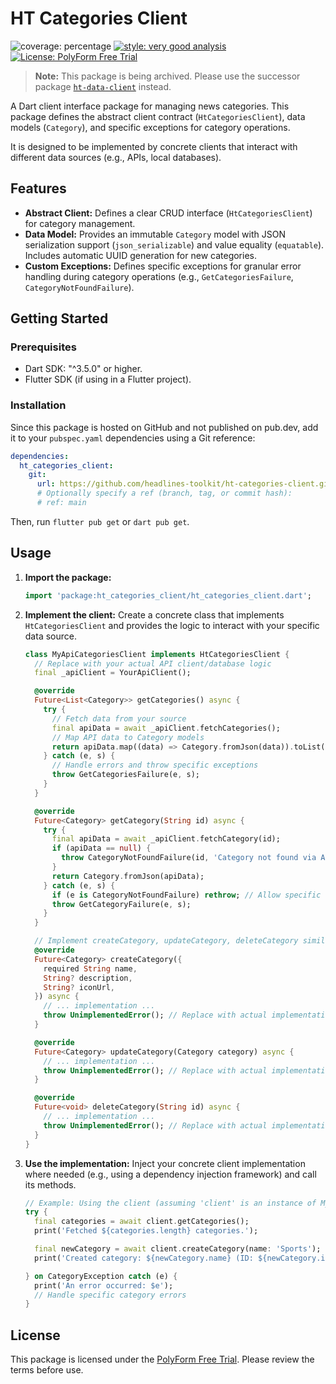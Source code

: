# HT Categories Client

![coverage: percentage](https://img.shields.io/badge/coverage-94-green)
[![style: very good analysis](https://img.shields.io/badge/style-very_good_analysis-B22C89.svg)](https://pub.dev/packages/very_good_analysis) 
[![License: PolyForm Free Trial](https://img.shields.io/badge/License-PolyForm%20Free%20Trial-blue)](https://polyformproject.org/licenses/free-trial/1.0.0)

> **Note:** This package is being archived. Please use the successor package [`ht-data-client`](https://github.com/headlines-toolkit/ht-data-client) instead.

A Dart client interface package for managing news categories. This package defines the abstract client contract (`HtCategoriesClient`), data models (`Category`), and specific exceptions for category operations.

It is designed to be implemented by concrete clients that interact with different data sources (e.g., APIs, local databases).

## Features

*   **Abstract Client:** Defines a clear CRUD interface (`HtCategoriesClient`) for category management.
*   **Data Model:** Provides an immutable `Category` model with JSON serialization support (`json_serializable`) and value equality (`equatable`). Includes automatic UUID generation for new categories.
*   **Custom Exceptions:** Defines specific exceptions for granular error handling during category operations (e.g., `GetCategoriesFailure`, `CategoryNotFoundFailure`).

## Getting Started

### Prerequisites

*   Dart SDK: "^3.5.0" or higher.
*   Flutter SDK (if using in a Flutter project).

### Installation

Since this package is hosted on GitHub and not published on pub.dev, add it to your `pubspec.yaml` dependencies using a Git reference:

```yaml
dependencies:
  ht_categories_client:
    git:
      url: https://github.com/headlines-toolkit/ht-categories-client.git
      # Optionally specify a ref (branch, tag, or commit hash):
      # ref: main
```

Then, run `flutter pub get` or `dart pub get`.

## Usage

1.  **Import the package:**

    ```dart
    import 'package:ht_categories_client/ht_categories_client.dart';
    ```

2.  **Implement the client:** Create a concrete class that implements `HtCategoriesClient` and provides the logic to interact with your specific data source.

    ```dart
    class MyApiCategoriesClient implements HtCategoriesClient {
      // Replace with your actual API client/database logic
      final _apiClient = YourApiClient();

      @override
      Future<List<Category>> getCategories() async {
        try {
          // Fetch data from your source
          final apiData = await _apiClient.fetchCategories();
          // Map API data to Category models
          return apiData.map((data) => Category.fromJson(data)).toList();
        } catch (e, s) {
          // Handle errors and throw specific exceptions
          throw GetCategoriesFailure(e, s);
        }
      }

      @override
      Future<Category> getCategory(String id) async {
        try {
          final apiData = await _apiClient.fetchCategory(id);
          if (apiData == null) {
            throw CategoryNotFoundFailure(id, 'Category not found via API', StackTrace.current);
          }
          return Category.fromJson(apiData);
        } catch (e, s) {
          if (e is CategoryNotFoundFailure) rethrow; // Allow specific exception
          throw GetCategoryFailure(e, s);
        }
      }

      // Implement createCategory, updateCategory, deleteCategory similarly...
      @override
      Future<Category> createCategory({
        required String name,
        String? description,
        String? iconUrl,
      }) async {
        // ... implementation ...
        throw UnimplementedError(); // Replace with actual implementation
      }

      @override
      Future<Category> updateCategory(Category category) async {
        // ... implementation ...
        throw UnimplementedError(); // Replace with actual implementation
      }

      @override
      Future<void> deleteCategory(String id) async {
        // ... implementation ...
        throw UnimplementedError(); // Replace with actual implementation
      }
    }
    ```

3.  **Use the implementation:** Inject your concrete client implementation where needed (e.g., using a dependency injection framework) and call its methods.

    ```dart
    // Example: Using the client (assuming 'client' is an instance of MyApiCategoriesClient)
    try {
      final categories = await client.getCategories();
      print('Fetched ${categories.length} categories.');

      final newCategory = await client.createCategory(name: 'Sports');
      print('Created category: ${newCategory.name} (ID: ${newCategory.id})');

    } on CategoryException catch (e) {
      print('An error occurred: $e');
      // Handle specific category errors
    }
    ```

## License

This package is licensed under the [PolyForm Free Trial](LICENSE). Please review the terms before use.
